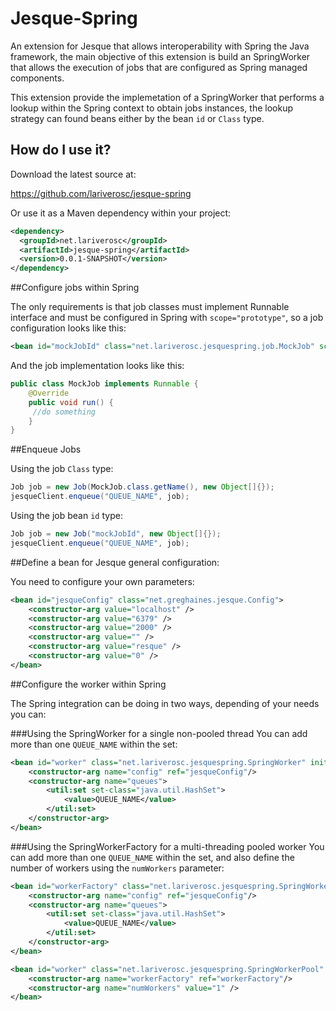 Jesque-Spring
=============

An extension for Jesque that allows interoperability with Spring the Java framework, the main objective of this extension is build an SpringWorker that allows the execution of jobs that are configured as Spring managed components. 

This extension provide the implemetation of a SpringWorker that performs a lookup within the Spring context to obtain jobs instances, the lookup strategy can found beans either by the bean ```id``` or ```Class``` type.


How do I use it?
----------------
Download the latest source at:

  https://github.com/lariverosc/jesque-spring
  
Or use it as a Maven dependency within your project:

```xml
<dependency>
  <groupId>net.lariverosc</groupId>
  <artifactId>jesque-spring</artifactId>
  <version>0.0.1-SNAPSHOT</version>
</dependency>
```

##Configure jobs within Spring

The only requirements is that job classes must implement Runnable interface and must be configured in Spring with ```scope="prototype"```, so a job configuration looks like this:

```xml
<bean id="mockJobId" class="net.lariverosc.jesquespring.job.MockJob" scope="prototype"/>
```

And the job implementation looks like this:

```java
public class MockJob implements Runnable {
	@Override
	public void run() {
     //do something
	}
}
```

##Enqueue Jobs

Using the job ```Class``` type:

```java
Job job = new Job(MockJob.class.getName(), new Object[]{});
jesqueClient.enqueue("QUEUE_NAME", job);

```

Using the job bean ```id``` type:

```java
Job job = new Job("mockJobId", new Object[]{});
jesqueClient.enqueue("QUEUE_NAME", job);

```

##Define a bean for Jesque general configuration:

You need to configure your own parameters:

```xml
<bean id="jesqueConfig" class="net.greghaines.jesque.Config">
	<constructor-arg value="localhost" />
	<constructor-arg value="6379" />
	<constructor-arg value="2000" />
	<constructor-arg value="" />
	<constructor-arg value="resque" />
	<constructor-arg value="0" />
</bean>
```

##Configure the worker within Spring

The Spring integration can be doing in two ways, depending of your needs you can:

###Using the SpringWorker for a single non-pooled thread
You can add more than one ```QUEUE_NAME``` within the set:

```xml
<bean id="worker" class="net.lariverosc.jesquespring.SpringWorker" init-method="init" destroy-method="destroy">
	<constructor-arg name="config" ref="jesqueConfig"/>	
	<constructor-arg name="queues">
		<util:set set-class="java.util.HashSet">
			<value>QUEUE_NAME</value>
		</util:set>
	</constructor-arg> 
</bean>
```

###Using the SpringWorkerFactory for a multi-threading pooled worker
You can add more than one ```QUEUE_NAME``` within the set, and also define the number of workers using the ```numWorkers``` parameter:
```xml
<bean id="workerFactory" class="net.lariverosc.jesquespring.SpringWorkerFactory">
	<constructor-arg name="config" ref="jesqueConfig"/>	
	<constructor-arg name="queues">
		<util:set set-class="java.util.HashSet">
			<value>QUEUE_NAME</value>
		</util:set>
	</constructor-arg> 
</bean>

<bean id="worker" class="net.lariverosc.jesquespring.SpringWorkerPool" init-method="init" destroy-method="destroy">
	<constructor-arg name="workerFactory" ref="workerFactory"/>
	<constructor-arg name="numWorkers" value="1" />			
</bean>

```